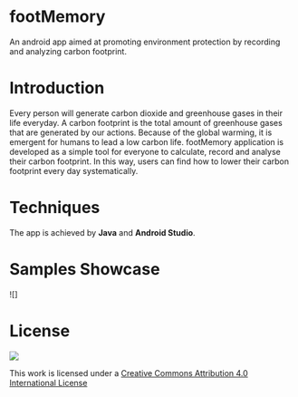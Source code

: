 # footMemory
An android app aimed at promoting environment protection by recording and analyzing carbon footprint.

# Introduction
Every person will generate carbon dioxide and greenhouse gases in their life everyday. A carbon footprint is the total amount of greenhouse gases that are generated by our actions. Because of the global warming, it is emergent for humans to lead a low carbon life. footMemory application is developed as a simple tool for everyone to calculate, record and analyse their carbon footprint. In this way, users can find how to lower their carbon footprint every day systematically. 
# Techniques
The app is achieved by **Java** and **Android Studio**. 
# Samples Showcase
![]
# License

[![](https://i.creativecommons.org/l/by/4.0/88x31.png)](http://creativecommons.org/licenses/by/4.0/)

This work is licensed under a [Creative Commons Attribution 4.0 International License](http://creativecommons.org/licenses/by/4.0/)
